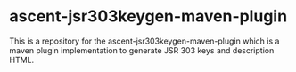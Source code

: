 # ascent-jsr303keygen-maven-plugin

This is a repository for the ascent-jsr303keygen-maven-plugin which is a maven plugin implementation to generate JSR 303 keys and description HTML.



 
